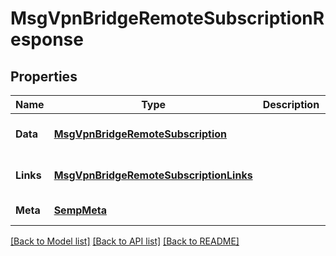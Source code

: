 # MsgVpnBridgeRemoteSubscriptionResponse

## Properties
Name | Type | Description | Notes
------------ | ------------- | ------------- | -------------
**Data** | [**MsgVpnBridgeRemoteSubscription**](MsgVpnBridgeRemoteSubscription.md) |  | [optional] [default to null]
**Links** | [**MsgVpnBridgeRemoteSubscriptionLinks**](MsgVpnBridgeRemoteSubscriptionLinks.md) |  | [optional] [default to null]
**Meta** | [**SempMeta**](SempMeta.md) |  | [default to null]

[[Back to Model list]](../README.md#documentation-for-models) [[Back to API list]](../README.md#documentation-for-api-endpoints) [[Back to README]](../README.md)


